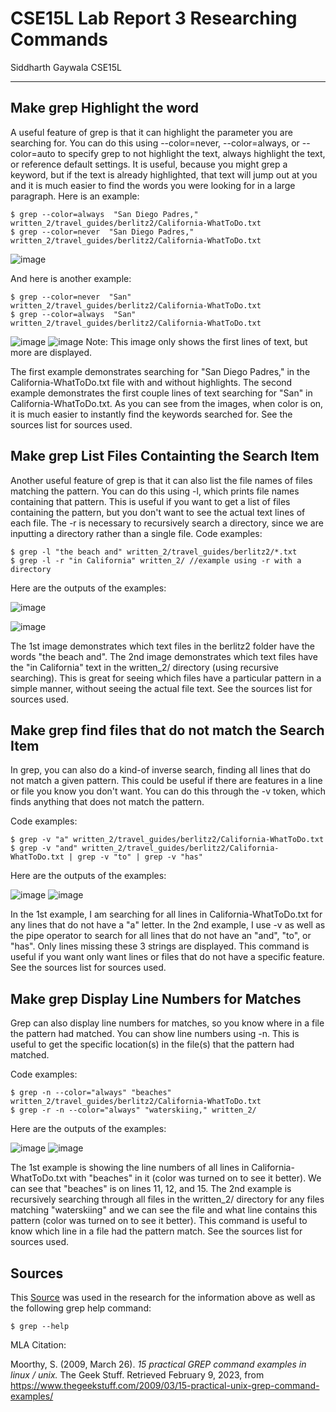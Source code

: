 # CSE15L Lab Report 3 Researching Commands
Siddharth Gaywala
CSE15L

***

## Make grep Highlight the word
A useful feature of grep is that it can highlight the parameter you are searching for. You can do this using --color=never, --color=always, or 
--color=auto to specify grep to not highlight the text, always highlight the text, or reference default settings. It is useful, because you might grep a keyword, but
if the text is already highlighted, that text will jump out at you and it is much easier to find the words you were looking for in a large paragraph.
Here is an example:
```
$ grep --color=always  "San Diego Padres," written_2/travel_guides/berlitz2/California-WhatToDo.txt
$ grep --color=never  "San Diego Padres," written_2/travel_guides/berlitz2/California-WhatToDo.txt
```


![image](https://user-images.githubusercontent.com/122569404/217982576-c8341236-af4f-4e65-bbeb-97c55cfa3643.png)

And here is another example:
```
$ grep --color=never  "San" written_2/travel_guides/berlitz2/California-WhatToDo.txt
$ grep --color=always  "San" written_2/travel_guides/berlitz2/California-WhatToDo.txt
```

![image](https://user-images.githubusercontent.com/122569404/217982844-96ccd20d-9ec6-463a-b758-930304761538.png)
![image](https://user-images.githubusercontent.com/122569404/217982875-cda00c4d-084b-4538-8f5b-abd4a550bd4e.png)
Note: This image only shows the first lines of text, but more are displayed.

The first example demonstrates searching for "San Diego Padres," in the California-WhatToDo.txt file with and without highlights. The second example demonstrates the first couple lines of text searching for "San" in California-WhatToDo.txt. As you can see from the images, when color is on, it is much easier to instantly find the keywords searched for. See the sources list for sources used.

## Make grep List Files Containting the Search Item
Another useful feature of grep is that it can also list the file names of files matching the pattern. You can do this using -l, which prints file names containing that pattern. This is useful if you want to get a list of files containing the pattern, but you don't want to see the actual text lines of each file. The -r is necessary to recursively search a directory, since we are inputting a directory rather than a single file.
Code examples:
```
$ grep -l "the beach and" written_2/travel_guides/berlitz2/*.txt
$ grep -l -r "in California" written_2/ //example using -r with a directory
```

Here are the outputs of the examples:

![image](https://user-images.githubusercontent.com/122569404/218027664-99eabeaa-f9a0-479f-bff6-28b02bcab3b4.png)

![image](https://user-images.githubusercontent.com/122569404/218027174-26812376-e5cf-4c55-860f-eab08f8da9d7.png)

The 1st image demonstrates which text files in the berlitz2 folder have the words "the beach and". The 2nd image demonstrates which text files have the "in California" text in the written_2/ directory (using recursive searching). This is great for seeing which files have a particular pattern in a simple manner, without seeing the actual file text. See the sources list for sources used.

## Make grep find files that do not match the Search Item
In grep, you can also do a kind-of inverse search, finding all lines that do not match a given pattern. This could be useful if there are features in a line or file you know you don't want. You can do this through the -v token, which finds anything that does not match the pattern.

Code examples:
```
$ grep -v "a" written_2/travel_guides/berlitz2/California-WhatToDo.txt
$ grep -v "and" written_2/travel_guides/berlitz2/California-WhatToDo.txt | grep -v "to" | grep -v "has"
```

Here are the outputs of the examples:

![image](https://user-images.githubusercontent.com/122569404/218030142-210ae5ba-3cd2-4b99-a0bd-e7253a3853ae.png)
![image](https://user-images.githubusercontent.com/122569404/218030627-640870e8-361e-4b16-ab4d-bfe943d79a64.png)

In the 1st example, I am searching for all lines in California-WhatToDo.txt for any lines that do not have a "a" letter. In the 2nd example, I use -v as well as the pipe operator to search for all lines that do not have an "and", "to", or "has". Only lines missing these 3 strings are displayed. This command is useful if you want only want lines or files that do not have a specific feature. See the sources list for sources used.

## Make grep Display Line Numbers for Matches
Grep can also display line numbers for matches, so you know where in a file the pattern had matched. You can show line numbers using -n. This is useful to get the specific location(s) in the file(s) that the pattern had matched.

Code examples:
```
$ grep -n --color="always" "beaches" written_2/travel_guides/berlitz2/California-WhatToDo.txt
$ grep -r -n --color="always" "waterskiing," written_2/
```

Here are the outputs of the examples:

![image](https://user-images.githubusercontent.com/122569404/218032131-bfc00910-834d-44b6-984f-138c3515531b.png)
![image](https://user-images.githubusercontent.com/122569404/218032669-e6b57198-9048-45e4-a860-5a45b01e0f7e.png)


The 1st example is showing the line numbers of all lines in California-WhatToDo.txt with "beaches" in it (color was turned on to see it better). We can see that "beaches" is on lines 11, 12, and 15. The 2nd example is recursively searching through all files in the written_2/ directory for any files matching "waterskiing" and we can see the file and what line contains this pattern (color was turned on to see it better). This command is useful to know which line in a file had the pattern match. See the sources list for sources used.

## Sources
This [Source](https://www.thegeekstuff.com/2009/03/15-practical-unix-grep-command-examples/) was used in the research for the information above as well as the following grep help command:
```
$ grep --help
```

MLA Citation:

Moorthy, S. (2009, March 26). *15 practical GREP command examples in linux / unix.* The Geek Stuff. Retrieved February 9, 2023, from    https://www.thegeekstuff.com/2009/03/15-practical-unix-grep-command-examples/ 
